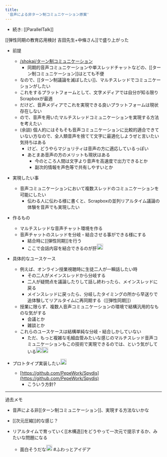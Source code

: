 ```yaml
---
title:
 '音声による非ターン制コミュニケーション原案'
---
```


- 続き: [[ParallelTalk]]

[[弾性同期の教育応用検討 吉田先生+中條さん]]で盛り上がった


- 前提
    - [/shokai/ターン制コミュニケーション](https://scrapbox.io/shokai/ターン制コミュニケーション)
        - 同期的音声コミュニケーションや単スレッドチャットなどの、[[ターン制コミュニケーション]]はとても不便
    - なので、[[ターン制議論を滅ぼしたい]]、マルチスレッドでコミュニケーションがしたい
    - これをするプラットフォームとして、文字メディアでは自分が知る限りScrapboxが最適
    - だけど、音声メディアでこれを実現できる良いプラットフォームは現状存在しない
    - ので、音声を用いたマルチスレッドコミュニケーションを実現する方法を考えたい
    - (余談) 個人的にはそもそも音声コミュニケーションに比較的適合できていない方なので、全人類音声を捨てて文字に最適化しようぜと言いたい気持ちはある
        - けど、どうやらマジョリティは音声の方に適応しているっぽい
        - あとまあ音声の方のメリットも現状はある
            - 今のところ人間は文字より音声を高速度で出力できるとか
            - 副次的情報を声色等で共有しやすいとか

- 実現したい事
    - 音声コミュニケーションにおいて複数スレッドのコミュニケーションを可能にしたい
        - 伝わる人に伝わる様に書くと、Scrapboxの並列リアルタイム議論の体験を音声でも実現したい
- 作るもの
    - マルチスレッドな音声チャット環境を作る
    - 音声チャットのスレッドを分岐・結合させる事ができる様にする
        - 結合時に[[弾性同期]]を行う
        - ここで会話内容を結合できるのが肝<img src='https://scrapbox.io/api/pages/blu3mo-public/blu3mo/icon' alt='blu3mo.icon' height="19.5"/>
- 具体的なユースケース
    - 例えば、オンライン授業視聴時に生徒二人が一瞬話したい時
        - その二人がメインスレッドから分岐する
        - 二人が疑問点を議論したりして話し終わったら、メインスレッドに戻る
        - メインスレッドに戻ったら、分岐したタイミングの所から早送りで追体験してリアルタイムに再同期する（[[弾性同期]]）
    - 授業に限らず、複数人音声コミュニケーションの環境で結構汎用的なものな気がする
        - 会議とか
        - 雑談とか
    - これらのユースケースは結構単純な分岐・結合しかしていない
        - ただ、もっと複雑な毛細血管みたいな感じのマルチスレッド音声コミュニケーションもこの技術で実現できるのでは、という気がしている<img src='https://scrapbox.io/api/pages/blu3mo-public/blu3mo/icon' alt='blu3mo.icon' height="19.5"/><img src='https://scrapbox.io/api/pages/blu3mo-public/blu3mo/icon' alt='blu3mo.icon' height="19.5"/>

- プロトタイプ実装したい<img src='https://scrapbox.io/api/pages/blu3mo-public/blu3mo/icon' alt='blu3mo.icon' height="19.5"/>
    - [https://github.com/PepeWork/Spydis](https://github.com/PepeWork/Spydis)
        - こういう方針?

---
過去メモ
- 音声による非[[ターン制コミュニケーション]]、実現する方法ないかな

- [[次元圧縮]]的な感じ？
- リアルタイムで育っていく[[木構造]]をどうやって一次元で提示するか、みたいな問題になる
    - 面白そうだな<img src='https://scrapbox.io/api/pages/blu3mo-public/blu3mo/icon' alt='blu3mo.icon' height="19.5"/>
#ふわっとアイデア
